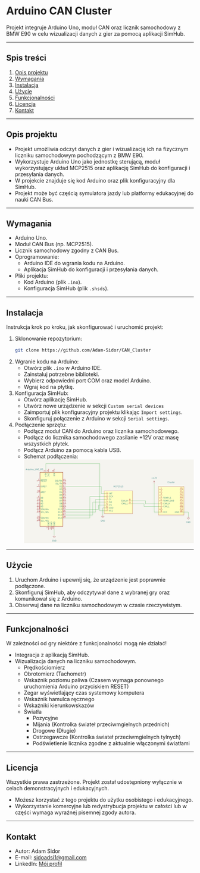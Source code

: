 # Arduino CAN Cluster
Projekt integruje Arduino Uno, moduł CAN oraz licznik samochodowy z BMW E90 w celu wizualizacji danych z gier za pomocą aplikacji SimHub. 

---

## Spis treści
1. [Opis projektu](#opis-projektu)  
2. [Wymagania](#wymagania)  
3. [Instalacja](#instalacja)  
4. [Użycie](#użycie)  
5. [Funkcjonalności](#funkcjonalności)  
6. [Licencja](#licencja)  
7. [Kontakt](#kontakt)  

---

## Opis projektu
- Projekt umożliwia odczyt danych z gier i wizualizację ich na fizycznym liczniku samochodowym pochodzącym z BMW E90.  
- Wykorzystuje Arduino Uno jako jednostkę sterującą, moduł wykorzystujący układ MCP2515 oraz aplikację SimHub do konfiguracji i przesyłania danych.  
- W projekcie znajduje się kod Arduino oraz plik konfiguracyjny dla SimHub.  
- Projekt może być częścią symulatora jazdy lub platformy edukacyjnej do nauki CAN Bus.  

---

## Wymagania
- Arduino Uno.  
- Moduł CAN Bus (np. MCP2515).  
- Licznik samochodowy zgodny z CAN Bus.  
- Oprogramowanie:  
  - Arduino IDE do wgrania kodu na Arduino.  
  - Aplikacja SimHub do konfiguracji i przesyłania danych.  
- Pliki projektu:  
  - Kod Arduino (plik `.ino`).  
  - Konfiguracja SimHub (plik `.shsds`).  

---

## Instalacja
Instrukcja krok po kroku, jak skonfigurować i uruchomić projekt:  
1. Sklonowanie repozytorium:  
   ```bash
   git clone https://github.com/Adam-Sidor/CAN_Cluster
   ```
2. Wgranie kodu na Arduino:  
   - Otwórz plik `.ino` w Arduino IDE. 
   - Zainstaluj potrzebne biblioteki. 
   - Wybierz odpowiedni port COM oraz model Arduino.  
   - Wgraj kod na płytkę.  
3. Konfiguracja SimHub:  
   - Otwórz aplikację SimHub.
   - Utwórz nowe urządzenie w sekcji `Custom serial devices` 
   - Zaimportuj plik konfiguracyjny projektu klikając `Import settings`.  
   - Skonfiguruj połączenie z Arduino w sekcji `Serial settings`.  
4. Podłączenie sprzętu:  
   - Podłącz moduł CAN do Arduino oraz licznika samochodowego.  
   - Podłącz do licznika samochodowego zasilanie +12V oraz masę wszystkich płytek.  
   - Podłącz Arduino za pomocą kabla USB.
   - Schemat podłączenia:
   ![Schemat](images/schematic.png)

---

## Użycie
1. Uruchom Arduino i upewnij się, że urządzenie jest poprawnie podłączone.  
2. Skonfiguruj SimHub, aby odczytywał dane z wybranej gry oraz komunikował się z Arduino.  
3. Obserwuj dane na liczniku samochodowym w czasie rzeczywistym.  

---

## Funkcjonalności
W zależności od gry niektóre z funkcjonalności mogą nie działać!   
- Integracja z aplikacją SimHub.  
- Wizualizacja danych na liczniku samochodowym. 
   - Prędkościomierz
   - Obrotomierz (Tachometr)
   - Wskaźnik poziomu paliwa (Czasem wymaga ponownego uruchomienia Arduino przyciskiem RESET)
   - Zegar wyświetlający czas systemowy komputera
   - Wskaźnik hamulca ręcznego
   - Wskaźniki kierunkowskazów
   - Światła
      - Pozycyjne
      - Mijania (Kontrolka świateł przeciwmgielnych przednich)
      - Drogowe (Długie)
      - Ostrzegawcze (Kontrolka świateł przeciwmgielnych tylnych)
      - Podświetlenie licznika zgodne z aktualnie włączonymi światłami

---

## Licencja
Wszystkie prawa zastrzeżone. Projekt został udostępniony wyłącznie w celach demonstracyjnych i edukacyjnych.  
- Możesz korzystać z tego projektu do użytku osobistego i edukacyjnego.  
- Wykorzystanie komercyjne lub redystrybucja projektu w całości lub w części wymaga wyraźnej pisemnej zgody autora.

---

## Kontakt
- Autor: Adam Sidor  
- E-mail: sidoadsi1@gmail.com  
- LinkedIn: [Mój profil](https://www.linkedin.com/in/adam-sidor-088a56341)  
